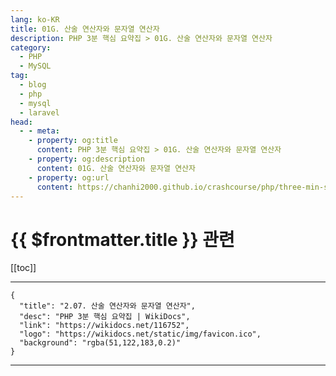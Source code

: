 ```yaml
---
lang: ko-KR
title: 01G. 산술 연산자와 문자열 연산자
description: PHP 3분 핵심 요약집 > 01G. 산술 연산자와 문자열 연산자
category: 
  - PHP
  - MySQL
tag: 
  - blog
  - php
  - mysql
  - laravel
head:
  - - meta:
    - property: og:title
      content: PHP 3분 핵심 요약집 > 01G. 산술 연산자와 문자열 연산자
    - property: og:description
      content: 01G. 산술 연산자와 문자열 연산자
    - property: og:url
      content: https://chanhi2000.github.io/crashcourse/php/three-min-summary/01-basics/01G.html
---
```


# {{ $frontmatter.title }} 관련

[[toc]]

---

```component VPCard
{
  "title": "2.07. 산술 연산자와 문자열 연산자",
  "desc": "PHP 3분 핵심 요약집 | WikiDocs",
  "link": "https://wikidocs.net/116752",
  "logo": "https://wikidocs.net/static/img/favicon.ico",
  "background": "rgba(51,122,183,0.2)"
}
```

---
